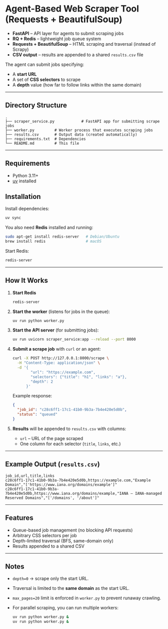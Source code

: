 

# Agent-Based Web Scraper Tool (Requests + BeautifulSoup)

* **FastAPI** – API layer for agents to submit scraping jobs
* **RQ + Redis** – lightweight job queue system
* **Requests + BeautifulSoup** – HTML scraping and traversal (instead of Scrapy)
* **CSV output** – results are appended to a shared `results.csv` file

The agent can submit jobs specifying:

* A **start URL**
* A set of **CSS selectors** to scrape
* A **depth** value (how far to follow links within the same domain)

---

## Directory Structure

```
.
├── scraper_service.py            # FastAPI app for submitting scrape jobs
├── worker.py         # Worker process that executes scraping jobs
├── results.csv       # Output data (created automatically)
├── requirements.txt  # Dependencies
└── README.md         # This file
```

---

## Requirements

- Python 3.11+
- [uv](https://docs.astral.sh/uv/getting-started/installation/) installed

## Installation

Install dependencies:

```bash
uv sync
```

You also need **Redis** installed and running:

```bash
sudo apt-get install redis-server   # Debian/Ubuntu
brew install redis                  # macOS
```

Start Redis:

```bash
redis-server
```

---

## How It Works

1. **Start Redis**

   ```bash
   redis-server
   ```

2. **Start the worker** (listens for jobs in the queue):

   ```bash
   uv run python worker.py
   ```

3. **Start the API server** (for submitting jobs):

   ```bash
   uv run uvicorn scraper_service:app --reload --port 8000
   ```

4. **Submit a scrape job** with `curl` or an agent:

   ```bash
   curl -X POST http://127.0.0.1:8000/scrape \
     -H "Content-Type: application/json" \
     -d '{
           "url": "https://example.com",
           "selectors": {"title": "h1", "links": "a"},
           "depth": 2
         }'
   ```

   Example response:

   ```json
   {
     "job_id": "c28c6ff1-17c1-41b0-9b3a-7b4e420e5d0b",
     "status": "queued"
   }
   ```

5. **Results** will be appended to `results.csv` with columns:
   * `url` – URL of the page scraped
   * One column for each selector (`title`, `links`, etc.)

---

## Example Output (`results.csv`)

```csv
job_id,url,title,links
c28c6ff1-17c1-41b0-9b3a-7b4e420e5d0b,https://example.com,"Example Domain","['https://www.iana.org/domains/example']"
c28c6ff1-17c1-41b0-9b3a-7b4e420e5d0b,https://www.iana.org/domains/example,"IANA — IANA-managed Reserved Domains","['/domains', '/about']"
```

---

## Features

* Queue-based job management (no blocking API requests)
* Arbitrary CSS selectors per job
* Depth-limited traversal (BFS, same-domain only)
* Results appended to a shared CSV

---

## Notes

* `depth=0` → scrape only the start URL.
* Traversal is limited to the **same domain** as the start URL.
* `max_pages=20` limit is enforced in `worker.py` to prevent runaway crawling.
* For parallel scraping, you can run multiple workers:

  ```bash
  uv run python worker.py &
  uv run python worker.py &
  ```